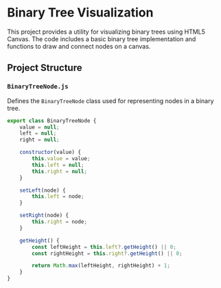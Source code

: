 # Binary Tree Visualization

This project provides a utility for visualizing binary trees using HTML5 Canvas. The code includes a basic binary tree implementation and functions to draw and connect nodes on a canvas.

## Project Structure

### `BinaryTreeNode.js`

Defines the `BinaryTreeNode` class used for representing nodes in a binary tree.

```javascript
export class BinaryTreeNode {
    value = null;
    left = null;
    right = null;

    constructor(value) {
        this.value = value;
        this.left = null;
        this.right = null;
    }

    setLeft(node) {
        this.left = node;
    }

    setRight(node) {
        this.right = node;
    }

    getHeight() {
        const leftHeight = this.left?.getHeight() || 0;
        const rightHeight = this.right?.getHeight() || 0;

        return Math.max(leftHeight, rightHeight) + 1;
    }
}
